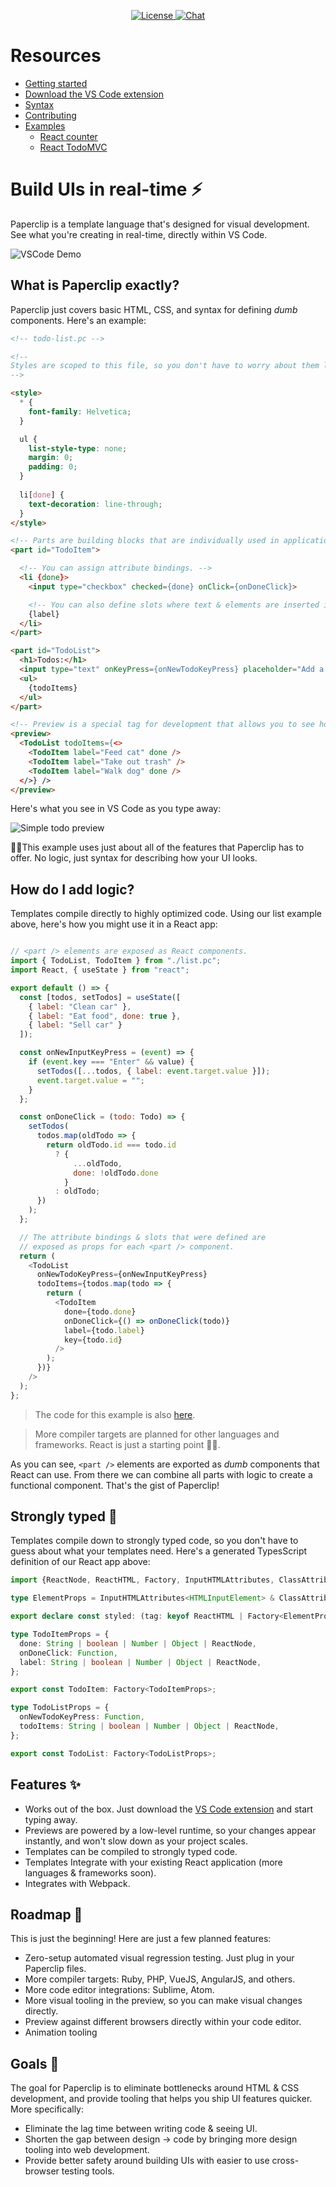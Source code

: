 <!-- most important stuff up top -->

<p align="center">
  <!--a href="https://circleci.com/gh/paperclip/vue/tree/dev">
    <img src="https://img.shields.io/circleci/project/github/paperclip/paperclip/dev.svg" alt="Build Status">
  </a-->
  <a href="https://www.npmjs.com/package/paperclip">
    <img src="https://img.shields.io/npm/l/paperclip.svg" alt="License">
  </a>
  <!-- TODO: change to chat.paperclip.dev -->
  <a href="https://discord.gg/H6wEVtd">
    <img src="https://img.shields.io/badge/chat-on%20discord-7289da.svg" alt="Chat">
  </a>
</p>

# Resources

- [Getting started](./documentation/Getting%20Started)
- [Download the VS Code extension](https://marketplace.visualstudio.com/items?itemName=crcn.paperclip-vscode-extension)
- [Syntax](./documentation/Syntax)
- [Contributing](./documentation/Contributing)
- [Examples](./examples)
  - [React counter](./examples/react-counter)
  - [React TodoMVC](./examples/react-todomvc)


<!--

Notes:

- need to express that it's lightweight
-->

# Build UIs in real-time ⚡️

<!-- No more juggling between the coding & debugging in the browser. Paperclip provides tooling that allows  -->

Paperclip is a template language that's designed for visual development. See what you're creating in real-time, directly within VS Code.

<!-- Tooling is provided that brings a real-time preview of your application directly into your code editor. -->

<!-- Paperclip is a template language that runs while you're writing in it, so you can see a preview of exactly what you're creating in real-time. -->

<!-- No more wasted time juggling between the browser & code! -->


<!-- Paperclip code runs while you're writing it, so you never have to leave the IDE. UI files also compile down directly to React code. -->

<!-- Write your UIs and see a live preview of them directly within your IDE. Paperclip templates also compile to React code, so you can use them in your React app.  -->

<!-- Paperclip runs while you're writing it, so you never have to leave the IDE. UI files also compile down directly to React code.  -->

<!-- Paperclip code runs while you're writing it, so you can build features more quickly. UIs also compile down to application code, so you can use Paperclip in your existing codebase (currently React). -->


<!-- _See_ UIs that you're creating in real-time, directly within your code editor. Designed to integrate with your existing codebase (currently just React for now). -->

<!--
Templates are also designed to compile down to your application framework of choice (currently only React).
-->

<!-- 
_See_ UIs that you're creating in real-time, directly within your code editor. Paperclip comes with primitive UI behavior that allows you to setup the _bones_ UI 

-->

<!-- Paperclip comes with a runtime for VSCode that shows you a preview of UIs as  -->


<!--  that runs _while_ you write in it, and compiles down to application code in the framework of your choice. -->

![VSCode Demo](https://user-images.githubusercontent.com/757408/75412579-f0965200-58f0-11ea-8043-76a0b0ec1a08.gif)

## What is Paperclip exactly?

Paperclip just covers basic HTML, CSS, and syntax for defining _dumb_ components. Here's an example:

```html
<!-- todo-list.pc -->

<!--
Styles are scoped to this file, so you don't have to worry about them leaking out.
-->

<style>
  * {
    font-family: Helvetica;
  }

  ul {
    list-style-type: none;
    margin: 0;
    padding: 0;
  }
  
  li[done] {
    text-decoration: line-through;
  }
</style>

<!-- Parts are building blocks that are individually used in application code (more information below). -->
<part id="TodoItem">

  <!-- You can assign attribute bindings. -->
  <li {done}>
    <input type="checkbox" checked={done} onClick={onDoneClick}>

    <!-- You can also define slots where text & elements are inserted into. -->
    {label}
  </li>
</part>

<part id="TodoList">
  <h1>Todos:</h1>
  <input type="text" onKeyPress={onNewTodoKeyPress} placeholder="Add a new todo..." >
  <ul>
    {todoItems}
  </ul>
</part>

<!-- Preview is a special tag for development that allows you to see how all of your parts look when put together in their varying states. -->
<preview>
  <TodoList todoItems={<>
    <TodoItem label="Feed cat" done />
    <TodoItem label="Take out trash" />
    <TodoItem label="Walk dog" done />
  </>} />
</preview>
```


Here's what you see in VS Code as you type away:

![Simple todo preview](https://user-images.githubusercontent.com/757408/75791302-ff866580-5d31-11ea-8da9-1c43631f0626.gif)



☝🏻This example uses just about all of the features that Paperclip has to offer. No logic, just syntax for describing how your UI looks. 

## How do I add logic? 

Templates compile directly to highly optimized code. Using our list example above, here's how you might use it in a React app:

```javascript

// <part /> elements are exposed as React components.
import { TodoList, TodoItem } from "./list.pc";
import React, { useState } from "react";

export default () => {
  const [todos, setTodos] = useState([
    { label: "Clean car" },
    { label: "Eat food", done: true },
    { label: "Sell car" }
  ]);

  const onNewInputKeyPress = (event) => {
    if (event.key === "Enter" && value) {
      setTodos([...todos, { label: event.target.value }]);
      event.target.value = "";
    }
  };

  const onDoneClick = (todo: Todo) => {
    setTodos(
      todos.map(oldTodo => {
        return oldTodo.id === todo.id
          ? {
              ...oldTodo,
              done: !oldTodo.done
            }
          : oldTodo;
      })
    );
  };

  // The attribute bindings & slots that were defined are
  // exposed as props for each <part /> component.
  return (
    <TodoList
      onNewTodoKeyPress={onNewInputKeyPress}
      todoItems={todos.map(todo => {
        return (
          <TodoItem
            done={todo.done}
            onDoneClick={() => onDoneClick(todo)}
            label={todo.label}
            key={todo.id}
          />
        );
      })}
    />
  );
};
```

> The code for this example is also [here](./examples/react-simple-todo-list).

> More compiler targets are planned for other languages and frameworks. React is just a starting point ✌🏻.

As you can see, `<part />` elements are exported as _dumb_ components that React can use. From there we can combine all parts with logic to create a functional component. That's the gist of Paperclip!

<!-- 
As you might have noticed, Paperclip just exports building blocks for your component. All of the logic remains in your application code, so you don't have to worry about  -->

## Strongly typed 🦺

Templates compile down to strongly typed code, so you don't have to guess about what your templates need. Here's a generated TypesScript definition of our React app above:

```typescript
import {ReactNode, ReactHTML, Factory, InputHTMLAttributes, ClassAttributes} from "react";

type ElementProps = InputHTMLAttributes<HTMLInputElement> & ClassAttributes<HTMLInputElement>;

export declare const styled: (tag: keyof ReactHTML | Factory<ElementProps>, defaultProps?: ElementProps) => Factory<ElementProps>;

type TodoItemProps = {
  done: String | boolean | Number | Object | ReactNode,
  onDoneClick: Function,
  label: String | boolean | Number | Object | ReactNode,
};

export const TodoItem: Factory<TodoItemProps>;

type TodoListProps = {
  onNewTodoKeyPress: Function,
  todoItems: String | boolean | Number | Object | ReactNode,
};

export const TodoList: Factory<TodoListProps>;
```

## Features ✨


- Works out of the box. Just download the [VS Code extension](https://marketplace.visualstudio.com/items?itemName=crcn.paperclip-vscode-extension) and start typing away. 
- Previews are powered by a low-level runtime, so your changes appear instantly, and won't slow down as your project scales.
- Templates can be compiled to strongly typed code.
- Templates Integrate with your existing React application (more languages & frameworks soon).
- Integrates with Webpack. 

## Roadmap 🌄

This is just the beginning! Here are just a few planned features:

- Zero-setup automated visual regression testing. Just plug in your Paperclip files.
- More compiler targets: Ruby, PHP, VueJS, AngularJS, and others.
- More code editor integrations: Sublime, Atom.
- More visual tooling in the preview, so you can make visual changes directly.
- Preview against different browsers directly within your code editor.
- Animation tooling 

## Goals 🎯

The goal for Paperclip is to eliminate bottlenecks around HTML & CSS development, and provide tooling that helps you ship UI features quicker. More specifically:

- Eliminate the lag time between writing code & seeing UI.
- Shorten the gap between design -> code by bringing more design tooling into web development.
- Provide better safety around building UIs with easier to use cross-browser testing tools. 

<!-- ### What makes Paperclip special?

Paperclip's syntax allows you to express _most_ of you user interface in a "dumb" way. -->


<!-- The current process around developing UIs is incredibly slow, especially as codebases scale. Paperclip was created -->


<!--UI development is a bit slow & inneficient, especially as projects scale, and code complexity kicks in. So I developed Paperclip to be a lightweight, and fast alternative for creating UIs that helps get the job done faster. 

The template language is limited -->

<!--

Points:

- lightwight
- bones of the UI

-->
